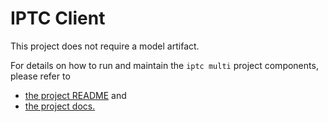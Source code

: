 # IPTC Client

This project does not require a model artifact.

For details on how to run and maintain the `iptc multi` project components, please refer to
- [the project README](../README.md) and
- [the project docs.](../docs/)
